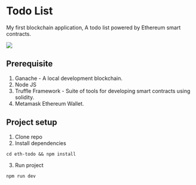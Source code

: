 # Todo List

My first blockchain application, A todo list powered by Ethereum smart contracts.

<img src='https://user-images.githubusercontent.com/28904556/92997073-020e1700-f52e-11ea-9cb5-64b0e252acb4.png' />

## Prerequisite

1. Ganache - A local development blockchain.
2. Node JS
3. Truffle Framework - Suite of tools for developing smart contracts using solidity.
4. Metamask Ethereum Wallet.

## Project setup

1. Clone repo
2. Install dependencies

```
cd eth-todo && npm install
```

3. Run project

```
npm run dev
```
